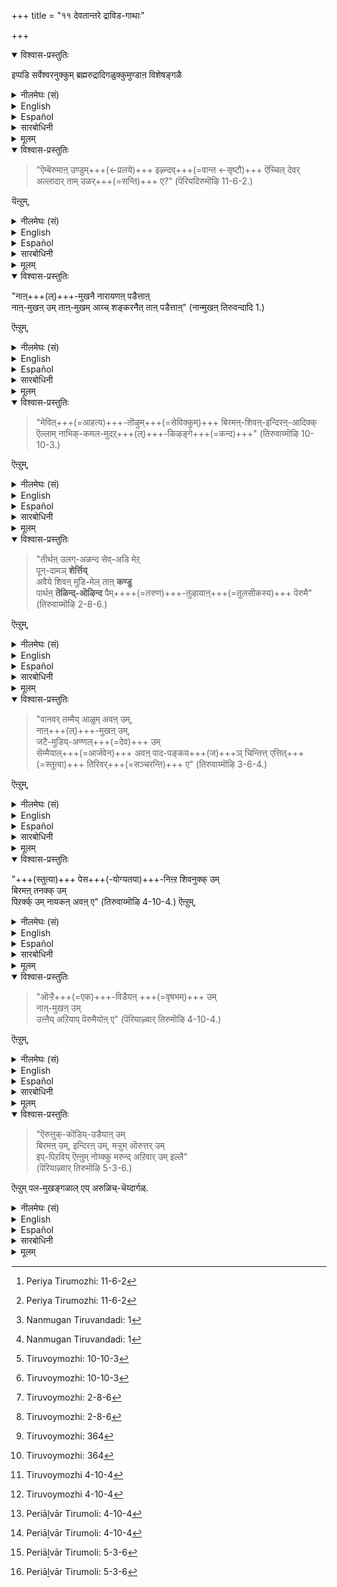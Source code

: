 +++
title = "११ देवतान्तरे द्राविड-गाथाः"

+++
<details open><summary>विश्वास-प्रस्तुतिः</summary>

इप्पडि सर्वेश्वरनुक्कुम् ब्रह्मरुद्रादिगळुक्कुमुण्डाऩ विशेषङ्गळै
</details>

<details><summary>नीलमेघः (सं)</summary>

इत्थं सर्वेश्वरस्य ब्रह्मरुद्रादीनां च सिध्यतो विशेषान् 
</details>

<details><summary>English</summary>

The Alwars, too, have spoken of these differences between the Lord of all on one side and Brahma, Rudra and the other gods on the other side, in passages such as the following: 
</details>

<details><summary>Español</summary>

The Alwars, too, have spoken of these differences between the Lord of all on one side and Brahma, Rudra and the other gods on the other side, in passages such as the following: 
</details>

<details><summary>सारबोधिनी</summary>

इप्पडि भगवानुक्कुम् ब्रह्मरुद्रादिगळुक्कुम् सॊऩ्ऩ विशेषङ्गळॆल्लाम् आऴ्वार्गळिऩ् पासुरङ्गळिले सिद्धङ्गळॆऩ्ऱु काट्टुगिऱार् इप्पडि सर्वेश्वरनुक्कु मित्यादिना । 
</details>

<details><summary>मूलम्</summary>

इप्पडि सर्वेश्वरनुक्कुम् ब्रह्मरुद्रादिगळुक्कुमुण्डाऩ विशेषङ्गळै
</details>

<details open><summary>विश्वास-प्रस्तुतिः</summary>

> "ऎम्बॆरुमाऩ् उण्डुम्+++(←प्रलये)+++ इऴ्न्दव्+++(=वान्त ←सृष्टौ)+++ ऎच्चिल् देवर् अल्लादार् ताम् उळर्+++(=सन्ति)+++ ए?" (पॆरियदिरुमॊऴि 11-6-2.) 

यॆऩ्ऱुम्, 
</details>

<details><summary>नीलमेघः (सं)</summary>

> “अस्मत्-स्वामि-भुक्त+++(←प्रलये)+++-वान्तोच्छिष्ट+++(←सृष्टौ)+++-देव-व्यतिरिक्ता अपि किं सन्ति " 

इति
</details>

<details><summary>English</summary>

“The gods[^f231] are only the food eaten by Bhagavān and vomited afterwards,  
(eaten during pralaya and vomited after creation);  
are there any (gods) who are not of the nature of this vomit?" 
</details>

<details><summary>Español</summary>

“The gods[^f231] are only the food eaten by Bhagavān and vomited afterwards,  
(eaten during pralaya and vomited after creation);  
are there any (gods) who are not of the nature of this vomit?"
</details>

<details><summary>सारबोधिनी</summary>

ऎम्बॆरुमानित्यादि । ऎम्बॆरुमानाले प्रलयदशैयिलुण्डु सृष्टिकालम् वन्दवाऱे उमिऴप्पट्टवर्गळाय् अदनाले उच्छिष्टम्बोल् अनुपादेयराऩ देवर्गळैक्काट्टिलुम् वेऱुबट्टवर्गळ् ब्रह्मादिगळिल् यारेनुमुण्डो? 
</details>

<details><summary>मूलम्</summary>

"ऎम्बॆरुमानुण्डुमिऴ्न्द वॆच्चिल् तेवरल्लादार् तामुळरे" (पॆरियदिरुमॊऴि 11-6-2.) यॆऩ्ऱुम्, 
</details>

<details open><summary>विश्वास-प्रस्तुतिः</summary>

"नाऩ्+++(ल्)+++-मुखनै नारायणऩ् पडैत्ताऩ्  
नाऩ्-मुखऩ् उम् ताऩ्-मुखम् आय्च् शङ्करनैत् ताऩ् पडैत्ताऩ्" (नान्मुखऩ् तिरुवन्दादि 1.) 

ऎऩ्ऱुम्, 
</details>

<details><summary>नीलमेघः (सं)</summary>

> "चतुर्मुखं नारायणः ससर्ज  
> चतुर्मुखोऽपि द्वारभूतः सन्  
> स्वयं शंकरं ससर्ज” 

इति, 
</details>

<details><summary>English</summary>

"Nārāyaṇa[^f232] created the god with four faces,  
and the god with four faces created Saṅkara." 

</details>

<details><summary>Español</summary>

"Nārāyaṇa[^f232] created the god with four faces,  
and the god with four faces created Saṅkara." 

</details>

<details><summary>सारबोधिनी</summary>

नाऩ्-मुगनै नारायणऩ् पडैत्ताऩ् - नारायणऩ् सृष्टित्ताऩ्. नान्मुगनुम् तान्मुगमाय् - नारायणनुक्कु शङ्करादिसृष्टियिल् द्वारभूतनायिरुन्दु शङ्गरनैत् तान्बडैत्ताऩ्. स्वयमाग सृष्टित्ताऩ्. 
</details>

<details><summary>मूलम्</summary>

"नान्मुगनै नारायणऩ् पडैत्ताऩ् नान्मुगनुम् तान्मुगमाय्च् चङ्गरनैत्ताऩ् पडैत्ताऩ्" (नान्मुगऩ् तिरुवन्दादि 1.) ऎऩ्ऱुम्, 
</details>

<details open><summary>विश्वास-प्रस्तुतिः</summary>

> "मेवित्+++(=आहत्य)+++-तॊऴुम्+++(=सेविक्कुम्)+++ बिरमऩ्-शिवऩ्-इन्दिरऩ्-आदिक्क् ऎल्लाम् नाभिक्-कमल-मुदऱ्+++(ल्)+++-‌किऴङ्गे+++(=कन्द)+++" (तिरुवाय्मॊऴि 10-10-3.) 

ऎऩ्ऱुम्, 
</details>

<details><summary>नीलमेघः (सं)</summary>

> “68 आहत्य प्रणमतां ब्रह्म-शिवेन्द्रादीनां सर्वेषां नाभी-कमलादि-कन्द" 

इति
</details>

<details><summary>English</summary>

"O Thou[^f233] that art the original bulb of the lotus of the navel,  
from which arose Brahma, Siva, Indra and the others  
who worship you with reverence.” 
</details>

<details><summary>Español</summary>

"O Thou[^f233] that art the original bulb of the lotus of the navel,  
from which arose Brahma, Siva, Indra and the others  
who worship you with reverence.” 
</details>

<details><summary>सारबोधिनी</summary>

मेवीत्यादि । मेवि - पॊरुन्दि. अदावदु एक-कण्ठराय्. तॊऴुम् - सेविक्कुम्. पिरमऩ् सिवनिन्दिरनादिक् कॆल्लाम्. कारणमाऩ इत्यध्याहार्यम्. नाबिक्कमलमुदऱ्‌किऴङ्गे - नाभी- कमलत्तिऱ्‌कु मूलकन्दमे. मूलमाऩ उपादानमेयॆऩ्ऱबडि. 
</details>

<details><summary>मूलम्</summary>

"मेवित्तॊऴुम् पिरमऩ् सिवनिन्दिरनादिक्कॆल्लाम् नाबिक्कमल मुदऱ्‌किऴङ्गे" (तिरुवाय्मॊऴि 10-10-3.) ऎऩ्ऱुम्, 
</details>

<details open><summary>विश्वास-प्रस्तुतिः</summary>

> "तीर्थऩ् उलग्-अळन्द सेव्-अडि मेऱ्‌  
पून्-दामञ् **शेर्त्तिय्**  
अवैये शिवऩ् मुडि-मेल् ताऩ् **कण्डु**  
पार्थऩ् **तॆळिन्द्-ऒऴिन्द** पैम्++++(=तरुण)+++-तुऴायाऩ्+++(=तुलसीकस्य)+++ पॆरुमै" (तिरुवाय्मॊऴि 2-8-6.) 

ऎऩ्ऱुम्, 
</details>

<details><summary>नीलमेघः (सं)</summary>

> तीर्थस्य लोक-विक्रान्त-रक्त-चरणयोर् उपरि  
> सुन्दर-पुष्प-दाम **समर्प्य**  
> तद् एव शिव-शीर्षे स्वयं **दृष्ट्वा**  
> पार्थेन **सुनिश्चितं** तरुण-शीतल-तुलसीकस्य महत्त्वम्” 

इति, 
</details>

<details><summary>English</summary>

“ Arjuna[^f234] saw on Siva's head,  
the flowers of the garland that he had placed at the feet of the holy Bhagavān  
which had measured the whole world,  
and understood clearly that Śrīkṛṣṇa was the Supreme Deity  
wearing garland of green tulasi." 
</details>

<details><summary>Español</summary>

“ Arjuna[^f234] saw on Siva's head,  
the flowers of the garland that he had placed at the feet of the holy Bhagavān  
which had measured the whole world,  
and understood clearly that Śrīkṛṣṇa was the Supreme Deity  
wearing garland of green tulasi." 
</details>

<details><summary>सारबोधिनी</summary>

तीर्त्तनित्यादि । तीर्त्तऩ् - पावनतमऩाऩ भगवानुडैय उलगळन्द सेवडिमेल् - त्रिविक्रमावतारदशैयिल् ‘‘त्रीणि पदा विचक्रमे’’ ऎऩ्गिऱबडि त्रिलोकत्तैयुमळन्द सिवन्द तिरुवडियिऩ् मेले. पून्दामम् - पुष्पमालैयै. सेर्त्तु - समर्प्पित्तु. अवैये - अन्द पुष्पमालै यिऩ् पुष्पङ्गळैये. सिवन्मुडिमेल् - ‘‘यच्छौचनिस्सृत सरित्प्रवरोदकेन तीर्थेन मूर्ध्नि विधृतेन शिवश्शिवोऽभूत्’’ ऎऩ्गिऱबडि भगवत्पादोदकसंबन्धत्ताले परिशुद्धनाय् शिवनॆऩ्ऱुबेर्बॆऱ्ऱ रुद्रनुडैय शिरस्सिऩ् मेले. ताऩ् कण्डु - कैलासयात्रैयिल् स्वयमागवे पार्त्तु पार्त्तऩ् - अर्जुनऩ्. तॆळिन्दु - कृष्णने परदेवतैयॆऩ्ऱु निश्चयित्तु. ऒऴिन्द - तीर्न्ददाऩ. ‘‘पार्थोपनीतं (विजेता) मधुसूदनस्य पादारविन्दार्चितचित्रपुष्पम् । ददर्श गङ्गाधरमौलिमध्ये बभूव वीरः कृतनिश्चितार्थः’’ ऎऩ्गिऱबडिये अर्जुननाले कृष्णने परतत्वमॆऩ्ऱु निश्चयित्तुत् तीर्न्ददाऩ ऎऩ्ऱबडि. पैन्दुऴायाऩ् - पसुमैयाऩ तिरुत्तुऴायै ताळिणैमेलुम् नन्मार्बिन्मेलुम्, सुडर्मुडिमेलुम्, तोळिणैमेलुम् पुनैन्द तण्णन्दुऴायऩ् ऎऩ्गिऱबडि तिरुमेनियिल् धरित्तवऩाऩ भगवानुडैय. पॆरुमै - पारम्यम् । 
</details>

<details><summary>मूलम्</summary>

"तीर्त्तनुलगळन्द सेवडिमेऱ्‌ पून्दामञ्जेर्त्ति यवैये सिवन्मुडिमेल् ताऩ् कण्डु पार्त्तऩ् तॆळिन्दॊऴिन्द पैन्दुऴायाऩ् पॆरुमै" (तिरुवाय्मॊऴि 2-8-6.) ऎऩ्ऱुम्, 
</details>

<details open><summary>विश्वास-प्रस्तुतिः</summary>

> "वानवर् तम्मैय् आळुम् अवऩ् उम्,  
> नाऩ्+++(ल्)+++-मुखऩ् उम्,  
> जटै-मुडिय्-अण्णल्+++(=देव)+++ उम्  
> सॆम्मैयाल्+++(=आर्जवेन)+++ अवऩ् पाद-पङ्कय+++(ज)+++ञ् चिन्तित्त् एत्तित्+++(=स्तुत्वा)+++ तिरिवर्+++(=सञ्चरन्ति)+++ ए" (तिरुवाय्मॊऴि 3-6-4.) 

ऎऩ्ऱुम्,  
</details>

<details><summary>नीलमेघः (सं)</summary>

> "20 दिविषदामीशिता चतुर्मुखो जटा-मौलि-स्वामी च  
> आर्जवेन तत्-पाद-पङ्क-जं ध्यात्वा स्तुत्वा संचरन्ति" 

इति,
</details>

<details><summary>English</summary>

"Indra[^f235] who rules over the gods,  
Brahma the god with four faces,  
and the great Siva with his matted locks of hair -  
(all these) meditate with earnestness and sincerity on His lotus-like feet  
and go about praising Him."

</details>

<details><summary>Español</summary>

"Indra[^f235] who rules over the gods,  
Brahma the god with four faces,  
and the great Siva with his matted locks of hair -  
(all these) meditate with earnestness and sincerity on His lotus-like feet  
and go about praising Him."

</details>

<details><summary>सारबोधिनी</summary>

वानवरित्यादि । वानवर् तम्मैयाळुमवनुम् - देवर्गळुक्कु नायगऩाऩ इन्दिरनुम्. नान्मुगनुम् - नाऩ्गु वेदङ्गळैयुमेगगालत्तिले सॊल्लुम् नाऩ्गु मुगङ्गळैयुडैय ब्रह्मावुम्. सडैमुडियण्णलुम् - उपासकत्ववेषम् तोऩ्ऱ जडैयै मुडियिले उडैत्ताऩ स्वामियुम्. उपासकत्वन्दोऩ्ऱ जडैयै मुडियिले तरित्तालुम् स्वामित्वाभिमानमुळ्ळ रुद्रनुमॆऩ्ऱबडि. सॆम्मैयाल् - आर्जवत्ताले. नारायणने स्वामी; नामवनुक्कु दासभूतर्गळ् ऎऩ्गिऱ ऋजुबुद्धियाले ऎऩ्ऱबडि. अवऩ् पाद पङ्गयम् - अन्द श्रियःपतियिनुडैय तिरुवडित्तामरैयै. सिन्दित्तु - ध्यानम् पण्णि. एत्ति - स्तोत्रम् पण्णिक्कॊण्डु. तिरिवरे - सञ्चरियानिऱ्‌पर्गळ्. ध्यानम् पण्णिक्कॊण्डुम् स्त्रोत्रम् पण्णिक्कॊण्डुम् सर्वदा सञ्चरियानिऱ्‌पर् कळॆऩ्ऱबडि. 
</details>

<details><summary>मूलम्</summary>

"वानवर् तम्मैयाळुमवनुम् नान्मुगनुम् सडैमुडियण्णलुम् सॆम्मैयालवऩ् पादबङ्गयञ् जिन्दित्तेत्तित् तिरिवरे" (तिरुवाय्मॊऴि 3-6-4.) ऎऩ्ऱुम्,  
</details>

[^f231]: Periya Tirumozhi: 11-6-2

[^f232]: Nanmugan Tiruvandadi: 1

[^f233]: Tiruvoymozhi: 10-10-3

[^f234]: Tiruvoymozhi: 2-8-6

[^f235]: Tiruvoymozhi: 364

<details open><summary>विश्वास-प्रस्तुतिः</summary>

"+++(स्तुत्या)+++ पेस+++(-योग्यतया)+++-निऩ्ऱ शिवनुक्क् उम्  
बिरमऩ् तनक्क् उम्  
पिऱर्क्क् उम् नायकऩ् अवऩ् ए" (तिरुवाय्मॊऴि 4-10-4.) ऎऩ्ऱुम्,  
</details>

<details><summary>नीलमेघः (सं)</summary>

[[६६]]

> वक्तुं [योग्यतया] स्थितस्य शिवस्य  
ब्रह्मणोऽन्येषाम् अपि नायकः स एव 

इति, 
</details>

<details><summary>English</summary>

"He alone[^f236] is the Lord of Siva who is spoken of in high terms,  
of Brahma and of all others." 
</details>

<details><summary>Español</summary>

"He alone[^f236] is the Lord of Siva who is spoken of in high terms,  
of Brahma and of all others." 
</details>

<details><summary>सारबोधिनी</summary>

पेस निऩ्ऱवित्यादि । पेस निऩ्ऱ - सर्वेश्वरनॆऩ्ऱु सिलर् सॊल्लुम् पडि शक्तिमानाय् निऩ्ऱ. सिवनुक्कुम् - रुद्रनुक्कुम्. पिरमऩ् तनक्कुम् - ब्रह्मावुक्कुम्. पिऱर्क्कुम् - मऱ्ऱुमुळ्ळ देवमनुष्यादिगळॆल्लोरुक्कुम्. नायगनवने - अन्द नारायणने नायगऩ्. 
</details>

<details><summary>मूलम्</summary>

"पेस निऩ्ऱ सिवनुक्कुम् पिरमऩ् तनक्कुम् पिऱर्क्कुम् नायगनवने" (तिरुवाय्मॊऴि 4-10-4.) ऎऩ्ऱुम्,  
</details>

<details open><summary>विश्वास-प्रस्तुतिः</summary>

> "ऒऱ्ऱै+++(=एक)+++-विडैयऩ् +++(=वृषभम्)+++ उम्  
> नाऩ्-मुखऩ् उम्  
> उऩ्ऩैय् अऱियाप् पॆरुमैयोऩ् ए" (पॆरियाऴ्वार् तिरुमॊऴि 4-10-4.) 

ऎऩ्ऱुम्,
</details>

<details><summary>नीलमेघः (सं)</summary>

“72 एक-वृषभकश् चतुर्मुखश् च त्वां यथा न जानीतस्  
तथा माहात्म्ययुक्त " 

इति 
</details>

<details><summary>English</summary>

"O Lord[^f237] whose glory cannot be adequately understood  
even by him who rides on the unique bull and by Brahma," 
</details>

<details><summary>Español</summary>

"O Lord[^f237] whose glory cannot be adequately understood  
even by him who rides on the unique bull and by Brahma," 
</details>

<details><summary>सारबोधिनी</summary>

ऒऱ्ऱैविडैयनुमित्यादि । ऒऱ्ऱै विडैयनुम् - विडै - व्रुषबम्. अद्वितीयमाऩ वृषभवाहनत्तैयुडैय रुद्रनुम्. नान्मुगनुम् - चतुर्मुखनुम्, उऩ्ऩैयऱियाप् पॆरुमैयोने - अऱियमुडियाद माहात्म्यत्तैयुडैयवने. 
</details>

<details><summary>मूलम्</summary>

"ऒऱ्ऱैविडैयनुम् नान्मुगनु मुऩ्ऩै यऱियाप् पॆरुमैयोने" (पॆरियाऴ्वार् तिरुमॊऴि 4-10-4.) ऎऩ्ऱुम्,
</details>

<details open><summary>विश्वास-प्रस्तुतिः</summary>

> "ऎरुत्तुक्-कॊडिय्-उडैयाऩ् उम्  
> बिरमऩ् उम्, इन्दिरऩ् उम्, मऱ्ऱुम् ऒरुत्तर् उम्  
> इप्-पिऱविय् ऎऩ्ऩुम् नोय्क्कु मरुन्द् अऱिवार् उम् इल्लै"  
> (पॆरियाऴ्वार् तिरुमॊऴि 5-3-6.)  

ऎऩ्ऱुम् पल-मुखङ्गळाल् एय् अरुळिच्-चॆय्दार्गळ्.  
</details>

<details><summary>नीलमेघः (सं)</summary>

> वृषभध्वजो ब्रह्मेन्द्रोऽन्यः कश्चिद् अप्य् अस्य जन्म-रूपस्य व्याधेर् औषधं न जानाना अपि भवन्ति”

इति बहुभिः प्रकारैरनुजगृहुः । 

</details>

<details><summary>English</summary>

And again, 

> "[^f238] Neither the god who has the bull for his banner, viz. Siva nor Brahma, nor Indra  
> nor any other knows the remedy for the disease called ''birth" (i.e.) saṁsāra."
</details>

<details><summary>Español</summary>

And again, 

> "[^f238] Neither the god who has the bull for his banner, viz. Siva nor Brahma, nor Indra  
> nor any other knows the remedy for the disease called ''birth" (i.e.) saṁsāra."
</details>

<details><summary>सारबोधिनी</summary>

ऎरुत्तुक्कॊडियुडैयानुम् इत्यादि । ऎरुत्तुक्कॊडियुडैयानुम् - वृषभध्वजऩाऩ रुद्रनुम्, पिरमनुम् - ब्रह्मावुम्, इन्दिरनुम् - इन्द्रनुम्, मऱ्ऱुमॊरुत्तरुम् - नारायणव्यतिरिक्तराऩ ऒरुवरुम्, इप्पिऱवियॆऩ्ऩुम् नोय्क्कु - इन्द संसारमागिऱ व्याधिक्कु, मरुन्दु - औषधम्, अदावदु मोचनोपायत्तै, अऱिवारुमिल्लै - अऱिवार्गळेयिल्लै. अदावदु संसारत्तै मोचनम्बण्ण शक्तरिल्लैयॆऩ्ऱबडि.  
पलमुगङ्गळाले यरुळिच्चॆय्दार्गळिति. कीऴ्च्चॊऩ्ऩ सर्वेश्वरनुक्कुम् ब्रह्मरुद्रादिगळुक्कुमुण्डाऩ विशेषङ्गळै यॆन्बदै इङ्गु अन्वयित्तुक् कॊळ्ळवेण्डियदु.   
</details>

<details><summary>मूलम्</summary>

"ऎरुत्तुक् कॊडियुडैयानुम् पिरमनुमिन्दिरनुम् मऱ्ऱुमॊरुत्तरु मिप्पिऱवि यॆऩ्ऩुम् नोय्क्कु मरुन्दऱिवारुमिल्लै" (पॆरियाऴ्वार् तिरुमॊऴि 5-3-6.)  
ऎऩ्ऱुम् पलमुगङ्गळाले यरुळिच्चॆय्दार्गळ्.  
</details>

[^f236]: Tiruvoymozhi 4-10-4

[^f237]: Periāḻvār Tirumoli: 4-10-4

[^f238]: Periāḻvār Tirumoli: 5-3-6
